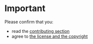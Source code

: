 # Important

Please confirm that you:

* read the [contributing section](https://github.com/M66B/FairEmail#contributing)
* agree to [the license and the copyright](https://github.com/M66B/FairEmail#license)
